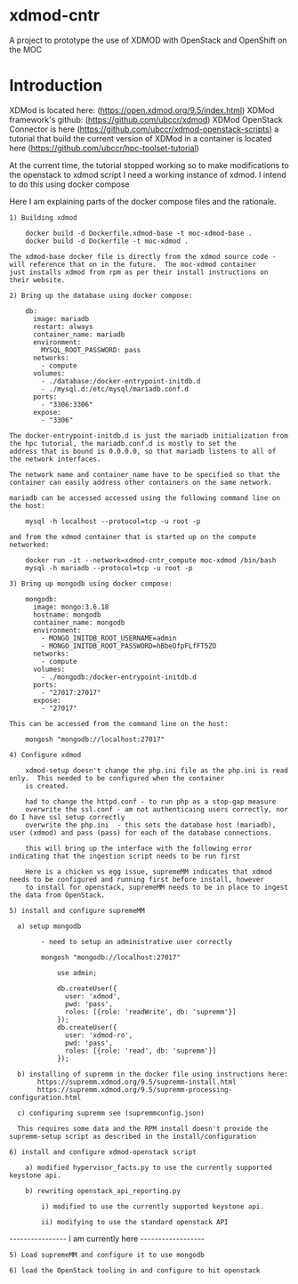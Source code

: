 # xdmod-cntr

A project to prototype the use of XDMOD with OpenStack and OpenShift on the MOC

# Introduction

XDMod is located here: (https://open.xdmod.org/9.5/index.html)
XDMod framework's github: (https://github.com/ubccr/xdmod)
XDMod OpenStack Connector is here (https://github.com/ubccr/xdmod-openstack-scripts)
a tutorial that build the current version of XDMod in a container is located here (https://github.com/ubccr/hpc-toolset-tutorial)

At the current time, the tutorial stopped working so to make modifications to the openstack to xdmod script I need a working 
instance of xdmod.  I intend to do this using docker compose

Here I am explaining parts of the docker compose files and the rationale.

    1) Building xdmod
       
        docker build -d Dockerfile.xdmod-base -t moc-xdmod-base .
        docker build -d Dockerfile -t moc-xdmod .

    The xdmod-base docker file is directly from the xdmod source code - will reference that on in the future.  The moc-xdmod container
    just installs xdmod from rpm as per their install instructions on their website.

    2) Bring up the database using docker compose:

        db:
          image: mariadb
          restart: always
          container_name: mariadb
          environment:
            MYSQL_ROOT_PASSWORD: pass
          networks:
            - compute
          volumes:
            - ./database:/docker-entrypoint-initdb.d
            - ./mysql.d:/etc/mysql/mariadb.conf.d
          ports:
            - "3306:3306"
          expose:
            - "3306" 

    The docker-entrypoint-initdb.d is just the mariadb initialization from the hpc tutorial, the mariadb.conf.d is mostly to set the
    address that is bound is 0.0.0.0, so that mariadb listens to all of the network interfaces.

    The network name and container_name have to be specified so that the container can easily address other containers on the same network. 

    mariadb can be accessed accessed using the following command line on the host:

        mysql -h localhost --protocol=tcp -u root -p

    and from the xdmod container that is started up on the compute networked:

        docker run -it --network=xdmod-cntr_compute moc-xdmod /bin/bash
        mysql -h mariadb --protocol=tcp -u root -p
    
    3) Bring up mongodb using docker compose:

        mongodb:
          image: mongo:3.6.18
          hostname: mongodb
          container_name: mongodb
          environment:
            - MONGO_INITDB_ROOT_USERNAME=admin
            - MONGO_INITDB_ROOT_PASSWORD=hBbeOfpFLfFT5ZO
          networks:
            - compute
          volumes:
            - ./mongodb:/docker-entrypoint-initdb.d 
          ports:
            - "27017:27017"
          expose:
            - "27017"

    This can be accessed from the command line on the host:

        mongosh "mongodb://localhost:27017"

    4) Configure xdmod 

        xdmod-setup doesn't change the php.ini file as the php.ini is read only.  This needed to be configured when the container
        is created.

        had to change the httpd.conf - to run php as a stop-gap measure 
        overwrite the ssl.conf - am not authenticaing users correctly, nor do I have ssl setup correctly 
        overwrite the php.ini  - this sets the database host (mariadb), user (xdmod) and pass (pass) for each of the database connections.

        this will bring up the interface with the following error indicating that the ingestion script needs to be run first

        Here is a chicken vs egg issue, supremeMM indicates that xdmod needs to be configured and running first before install, however
        to install for openstack, supremeMM needs to be in place to ingest the data from OpenStack.

    5) install and configure supremeMM

      a) setup mongodb

            - need to setup an administrative user correctly

            mongosh "mongodb://localhost:27017"

                use admin;

                db.createUser({
                  user: 'xdmod', 
                  pwd: 'pass', 
                  roles: [{role: 'readWrite', db: 'supremm'}]
                }); 
                db.createUser({
                  user: 'xdmod-ro', 
                  pwd: 'pass', 
                  roles: [{role: 'read', db: 'supremm'}]
                });

      b) installing of supremm in the docker file using instructions here:
           https://supremm.xdmod.org/9.5/supremm-install.html
           https://supremm.xdmod.org/9.5/supremm-processing-configuration.html

      c) configuring supremm see (supremmconfig.json)
       
      This requires some data and the RPM install doesn't provide the supremm-setup script as described in the install/configuration 

    6) install and configure xdmod-openstack script

        a) modified hypervisor_facts.py to use the currently supported keystone api.

        b) rewriting openstack_api_reporting.py
            
            i) modified to use the currently supported keystone api.

            ii) modifying to use the standard openstack API
    
----------------  I am currently here ------------------    
    
    
    5) Load supremeMM and configure it to use mongodb

    6) load the OpenStack tooling in and configure to hit openstack
    
